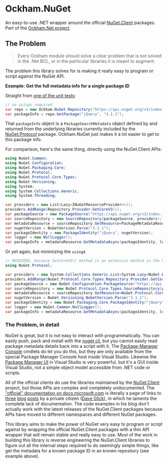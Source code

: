 # Ockham.NuGet
An easy-to-use .NET wrapper around the official [NuGet.Client](https://github.com/NuGet/NuGet.Client) packages. Part of the [Ockham.Net project](https://github.com/joshua-honig/ockham.net).

## The Problem

> Every Ockham module should solve a clear problem that is not solved in the .Net BCL, or in the particular libraries it is meant to augment.

The problem this library solves for is making it really easy to program or script against the NuGet API.

**Example: Get the full metadata info for a single package ID**

Straight from [one of the unit tests](https://github.com/joshua-honig/ockham.net.nuget/blob/master/src/test/PackageLookupTests.cs):

```C# 
// no usings required
var repo = new Ockham.NuGet.Repository("https://api.nuget.org/v3/index.json");
var packageInfo = repo.GetPackage("jQuery", "3.1.1"); 
```

That `packageInfo` object is a `PackageSearchMetadata` object defined by and returned from the underlying libraries currently included by the [NuGet.Protocol](https://www.nuget.org/packages/NuGet.Protocol/) package. Ockham.NuGet just makes it a lot easier to get to this package info.

For comparison, here's the same thing, directly using the NuGet.Client APIs:

```C#
using NuGet.Common;
using NuGet.Configuration;
using NuGet.Packaging.Core;
using NuGet.Protocol;
using NuGet.Protocol.Core.Types;
using NuGet.Versioning;
using System;
using System.Collections.Generic;
using System.Threading;

var providers = new List<Lazy<INuGetResourceProvider>>();
providers.AddRange(Repository.Provider.GetCoreV3());
var packageSource = new PackageSource("https://api.nuget.org/v3/index.json");
var sourceRepository = new SourceRepository(packageSource, providers);
var metadataResource = sourceRepository.GetResource<PackageMetadataResource>();
var nugetVersion = NuGetVersion.Parse("3.1.1");
var packageIdentity = new PackageIdentity("jQuery", nugetVersion);
var logger = new NullLogger();
var packageInfo = metadataResource.GetMetadataAsync(packageIdentity, logger, CancellationToken.None).Result;
```

Or yet again, but minimizing the `using`s

```C#
// REQUIRED, because GetCoreV3() method is an extension method in the NuGet.Protocol namespace
using NuGet.Protocol; 

var providers = new System.Collections.Generic.List<System.Lazy<NuGet.Protocol.Core.Types.INuGetResourceProvider>>();
providers.AddRange(NuGet.Protocol.Core.Types.Repository.Provider.GetCoreV3());
var packageSource = new NuGet.Configuration.PackageSource("https://api.nuget.org/v3/index.json");
var sourceRepository = new NuGet.Protocol.Core.Types.SourceRepository(packageSource, providers);
var metadataResource = sourceRepository.GetResource<NuGet.Protocol.Core.Types.PackageMetadataResource>();
var nugetVersion = NuGet.Versioning.NuGetVersion.Parse("3.1.1");
var packageIdentity = new NuGet.Packaging.Core.PackageIdentity("jQuery", nugetVersion);
var logger = new NuGet.Common.NullLogger();
var packageInfo = metadataResource.GetMetadataAsync(packageIdentity, logger, System.Threading.CancellationToken.None).Result;
```

### The Problem, in detail
NuGet is great, but it is not easy to interact with programmatically. You can easily push, pack and install with the [nuget cli](https://docs.microsoft.com/en-us/nuget/tools/nuget-exe-cli-reference), but you cannot easily read package metadata details back into a script with it. The [Package Manager Console](https://docs.microsoft.com/en-us/nuget/tools/package-manager-console) cmdlets do let you do this, but they are only available from the special Package Manager Console host inside Visual Studio. Likewise the [Package Manager UI](https://docs.microsoft.com/en-us/nuget/tools/package-manager-ui) in Visual Studio is very powerful, but it's a GUI inside Visual Studio, not a simple object model accessible from .NET code or scripts.

All of the official clients do use the libraries maintained by the [NuGet.Client](https://github.com/NuGet/NuGet.Client) project, but those APIs are complex and completely undocumented. The ["official" documentation on docs.microsoft.com](https://docs.microsoft.com/en-us/nuget/api/nuget-api-v3) is literally a page of links to [three](https://daveaglick.com/posts/exploring-the-nuget-v3-libraries-part-1) [blog](https://daveaglick.com/posts/exploring-the-nuget-v3-libraries-part-2) [posts](https://daveaglick.com/posts/exploring-the-nuget-v3-libraries-part-3) by a private citizen ([Dave Glick](https://daveaglick.com/)), in which he laments the complete lack of documentation. The code examples in his blog don't actually work with the latest releases of the NuGet.Client packages because APIs have moved to different namespaces and different NuGet packages.

This library aims to make the power of NuGet very easy to program or script against by wrapping the official NuGet.Client packages with a thin API wrapper that will remain stable and really easy to use. Most of the work in building this library is reverse engineering the NuGet.Client libraries to figure out all the internal steps required to do seemingly simple things, like get the metadata for a known package ID in an known repository (see example above).

